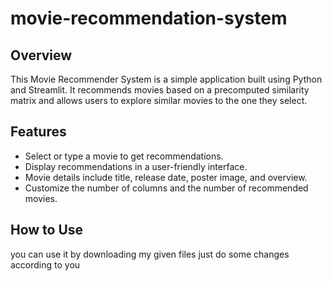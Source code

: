 
# movie-recommendation-system


## Overview

This Movie Recommender System is a simple application built using Python and Streamlit. It recommends movies based on a precomputed similarity matrix and allows users to explore similar movies to the one they select.

## Features

- Select or type a movie to get recommendations.
- Display recommendations in a user-friendly interface.
- Movie details include title, release date, poster image, and overview.
- Customize the number of columns and the number of recommended movies.

## How to Use

you can use it by downloading my given files just do some changes according to you

